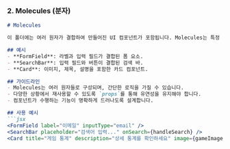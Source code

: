 
### 2. **Molecules (분자)**

```md
# Molecules

이 폴더에는 여러 원자가 결합하여 만들어진 UI 컴포넌트가 포함됩니다. Molecules는 특정 기능이나 상호작용을 캡슐화한 작은 블록입니다.

## 예시
- **FormField**: 라벨과 입력 필드가 결합된 폼 요소.
- **SearchBar**: 입력 필드와 버튼이 결합된 검색 바.
- **Card**: 이미지, 제목, 설명을 포함한 카드 컴포넌트.

## 가이드라인
- Molecules는 여러 원자들로 구성되며, 간단한 로직을 가질 수 있습니다.
- 다양한 상황에서 재사용할 수 있도록 `props`를 통해 유연성을 유지해야 합니다.
- 컴포넌트가 수행하는 기능이 명확하게 드러나도록 설계합니다.

## 사용 예시
```jsx
<FormField label="이메일" inputType="email" />
<SearchBar placeholder="검색어 입력..." onSearch={handleSearch} />
<Card title="게임 통계" description="상세 통계를 확인하세요" image={gameImage} />
